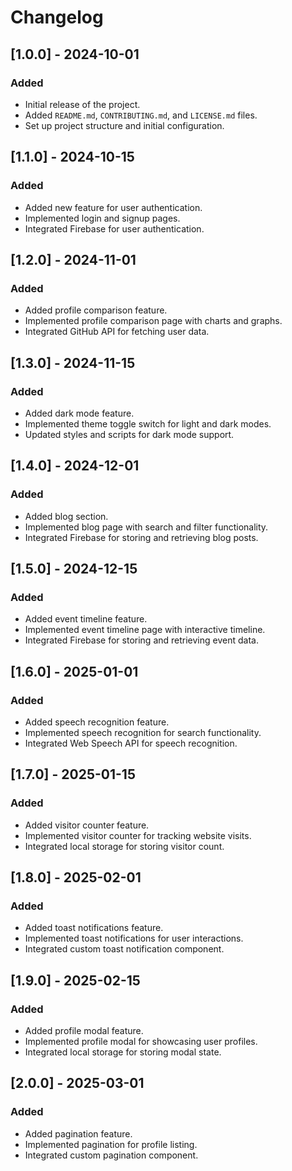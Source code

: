 # Changelog

## [1.0.0] - 2024-10-01
### Added
- Initial release of the project.
- Added `README.md`, `CONTRIBUTING.md`, and `LICENSE.md` files.
- Set up project structure and initial configuration.

## [1.1.0] - 2024-10-15
### Added
- Added new feature for user authentication.
- Implemented login and signup pages.
- Integrated Firebase for user authentication.

## [1.2.0] - 2024-11-01
### Added
- Added profile comparison feature.
- Implemented profile comparison page with charts and graphs.
- Integrated GitHub API for fetching user data.

## [1.3.0] - 2024-11-15
### Added
- Added dark mode feature.
- Implemented theme toggle switch for light and dark modes.
- Updated styles and scripts for dark mode support.

## [1.4.0] - 2024-12-01
### Added
- Added blog section.
- Implemented blog page with search and filter functionality.
- Integrated Firebase for storing and retrieving blog posts.

## [1.5.0] - 2024-12-15
### Added
- Added event timeline feature.
- Implemented event timeline page with interactive timeline.
- Integrated Firebase for storing and retrieving event data.

## [1.6.0] - 2025-01-01
### Added
- Added speech recognition feature.
- Implemented speech recognition for search functionality.
- Integrated Web Speech API for speech recognition.

## [1.7.0] - 2025-01-15
### Added
- Added visitor counter feature.
- Implemented visitor counter for tracking website visits.
- Integrated local storage for storing visitor count.

## [1.8.0] - 2025-02-01
### Added
- Added toast notifications feature.
- Implemented toast notifications for user interactions.
- Integrated custom toast notification component.

## [1.9.0] - 2025-02-15
### Added
- Added profile modal feature.
- Implemented profile modal for showcasing user profiles.
- Integrated local storage for storing modal state.

## [2.0.0] - 2025-03-01
### Added
- Added pagination feature.
- Implemented pagination for profile listing.
- Integrated custom pagination component.
